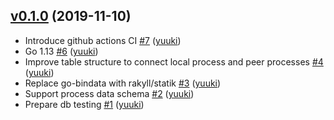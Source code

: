 ## [v0.1.0](https://github.com/yuuki/transtracer/compare/f3c6ecd52904...v0.1.0) (2019-11-10)

* Introduce github actions CI [#7](https://github.com/yuuki/transtracer/pull/7) ([yuuki](https://github.com/yuuki))
* Go 1.13 [#6](https://github.com/yuuki/transtracer/pull/6) ([yuuki](https://github.com/yuuki))
* Improve table structure to connect local process and peer processes [#4](https://github.com/yuuki/transtracer/pull/4) ([yuuki](https://github.com/yuuki))
* Replace go-bindata with rakyll/statik [#3](https://github.com/yuuki/transtracer/pull/3) ([yuuki](https://github.com/yuuki))
* Support process data schema [#2](https://github.com/yuuki/transtracer/pull/2) ([yuuki](https://github.com/yuuki))
* Prepare db testing [#1](https://github.com/yuuki/transtracer/pull/1) ([yuuki](https://github.com/yuuki))